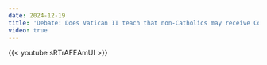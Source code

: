 ```yaml
---
date: 2024-12-19
title: 'Debate: Does Vatican II teach that non-Catholics may receive Communion - 4/4'
video: true
---
```



{{< youtube sRTrAFEAmUI >}}
